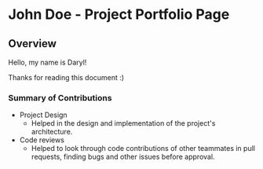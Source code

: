 # John Doe - Project Portfolio Page

## Overview

Hello, my name is Daryl!

Thanks for reading this document :)

### Summary of Contributions

- Project Design
  - Helped in the design and implementation of the project's architecture.
- Code reviews
  - Helped to look through code contributions of other teammates in pull requests, finding
  bugs and other issues before approval.